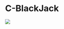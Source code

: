 # C-BlackJack
<img src="https://capsule-render.vercel.app/api?type=waving&color=auto&height=200&section=header&text=내용입력&fontSize=90" />
